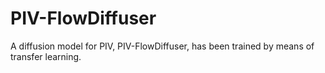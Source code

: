 # PIV-FlowDiffuser
A diffusion model for PIV, PIV-FlowDiffuser, has been trained by means of transfer learning.
